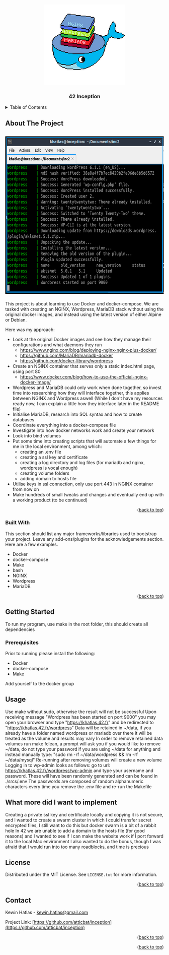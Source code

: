 <!-- Improved compatibility of back to top link: See: https://github.com/othneildrew/Best-README-Template/pull/73 -->
<a name="readme-top"></a>

<!-- PROJECT LOGO -->
<br />
<div align="center">
  <a href="https://github.com/atticbat/inception">
    <img src="logo.png" alt="Logo" width="256" height="256">
  </a>

  <h3 align="center">42 Inception</h3>

</div>



<!-- TABLE OF CONTENTS -->
<details>
  <summary>Table of Contents</summary>
  <ol>
    <li>
      <a href="#about-the-project">About The Project</a>
      <ul>
        <li><a href="#built-with">Built With</a></li>
      </ul>
    </li>
    <li>
      <a href="#getting-started">Getting Started</a>
      <ul>
        <li><a href="#prerequisites">Prerequisites</a></li>
      </ul>
    </li>
    <li><a href="#usage">Usage</a></li>
    <li><a href="#license">License</a></li>
    <li><a href="#contact">Contact</a></li>
  </ol>
</details>



<!-- ABOUT THE PROJECT -->
## About The Project
<h2>
  <a href="https://github.com/atticbat/inception">
    <img src="inception_scr.png" alt="Logo" width="700" height="500">
  </a>
</h2>
This project is about learning to use Docker and docker-compose.
We are tasked with creating an NGINX, Wordpress, MariaDB stack without using the original docker images, and instead using the latest version of either Alpine or Debian.

Here was my approach:
* Look at the original Docker images and see how they manage their configurations and what daemons they run
  * https://www.nginx.com/blog/deploying-nginx-nginx-plus-docker/
  * https://github.com/MariaDB/mariadb-docker
  * https://github.com/docker-library/wordpress
* Create an NGINX container that serves only a static index.html page, using port 80
  * https://www.docker.com/blog/how-to-use-the-official-nginx-docker-image/
* Wordpress and MariaDB could only work when done together, so invest time into researching how they will interface together, this applies between NGINX and Wordpress aswell (While I don't have my resources ready now, I can explain a little how they interface later in the README file)
* Initialise MariaDB, research into SQL syntax and how to create databases
* Coordinate everything into a docker-compose file
* Investigate into how docker networks work and create your network
* Look into bind volumes
* Put some time into creating scripts that will automate a few things for me in the local environment, among which:
  * creating an .env file
  * creating a ssl key and certificate
  * creating a log directory and log files (for mariadb and nginx, wordpress is vocal enough)
  * creating volume folders
  * adding domain to hosts file
* Utilise keys in ssl connection, only use port 443 in NGINX container from now on
* Make hundreds of small tweaks and changes and eventually end up with a working product (to be continued)

<p align="right">(<a href="#readme-top">back to top</a>)</p>

### Built With

This section should list any major frameworks/libraries used to bootstrap your project. Leave any add-ons/plugins for the acknowledgements section. Here are a few examples.

* Docker
* docker-compose
* Make
* bash
* NGINX
* Wordpress
* MariaDB

<p align="right">(<a href="#readme-top">back to top</a>)</p>

<!-- GETTING STARTED -->
## Getting Started

To run my program, use make in the root folder, this should create all dependencies

### Prerequisites

Prior to running please install the following:
* Docker
* docker-compose
* Make

Add yourself to the docker group

## Usage

Use make without sudo, otherwise the result will not be successful
Upon receiving message "Wordpress has been started on port 9000" you may open your browser and type "https://khatlas.42.fr" and be redirected to "https://khatlas.42.fr/wordpress"
Data will be retained in ~/data, if you already have a folder named wordpress or mariadb over there it will be treated as the volume and results may vary
In order to remove retained data volumes run make fclean, a prompt will ask you if you would like to remove ~/data, do not type your password if you are using ~/data for anything and instead manually type: "sudo rm -rf ~/data/wordpress && rm -rf ~/data/mysql"
Re-running after removing volumes will create a new volume
Logging in to wp-admin looks as follows: go to url: https://khatlas.42.fr/wordpress/wp-admin and type your username and password. These will have been randomly generated and can be found in ./srcs/.env The passwords are composed of random alphanumeric characters every time you remove the .env file and re-run the Makefile

## What more did I want to implement

Creating a private ssl key and certificate locally and copying it is not secure, and I wanted to create a swarm cluster in which I could transfer secret encrypted files, I still want to do this but docker swarm is a bit of a rabbit hole
In 42 we are unable to add a domain to the hosts file (for good reasons) and I wanted to see if I can make the website work if I port forward it to the local Mac environment
I also wanted to do the bonus, though I was afraid that I would run into too many roadblocks, and time is precious


<!-- LICENSE -->
## License

Distributed under the MIT License. See `LICENSE.txt` for more information.

<p align="right">(<a href="#readme-top">back to top</a>)</p>



<!-- CONTACT -->
## Contact

Kewin Hatlas  - kewin.hatlas@gmail.com

Project Link: [https://github.com/atticbat/inception](https://github.com/atticbat/inception)

<p align="right">(<a href="#readme-top">back to top</a>)</p>

<p align="right">(<a href="#readme-top">back to top</a>)</p>



<!-- MARKDOWN LINKS & IMAGES -->
<!-- https://www.markdownguide.org/basic-syntax/#reference-style-links -->
[contributors-shield]: https://img.shields.io/github/contributors/othneildrew/Best-README-Template.svg?style=for-the-badge
[contributors-url]: https://github.com/othneildrew/Best-README-Template/graphs/contributors
[forks-shield]: https://img.shields.io/github/forks/othneildrew/Best-README-Template.svg?style=for-the-badge
[forks-url]: https://github.com/othneildrew/Best-README-Template/network/members
[stars-shield]: https://img.shields.io/github/stars/othneildrew/Best-README-Template.svg?style=for-the-badge
[stars-url]: https://github.com/othneildrew/Best-README-Template/stargazers
[issues-shield]: https://img.shields.io/github/issues/othneildrew/Best-README-Template.svg?style=for-the-badge
[issues-url]: https://github.com/othneildrew/Best-README-Template/issues
[license-shield]: https://img.shields.io/github/license/othneildrew/Best-README-Template.svg?style=for-the-badge
[license-url]: https://github.com/othneildrew/Best-README-Template/blob/master/LICENSE.txt
[linkedin-shield]: https://img.shields.io/badge/-LinkedIn-black.svg?style=for-the-badge&logo=linkedin&colorB=555
[linkedin-url]: https://linkedin.com/in/othneildrew
[product-screenshot]: images/screenshot.png
[Next.js]: https://img.shields.io/badge/next.js-000000?style=for-the-badge&logo=nextdotjs&logoColor=white
[Next-url]: https://nextjs.org/
[React.js]: https://img.shields.io/badge/React-20232A?style=for-the-badge&logo=react&logoColor=61DAFB
[React-url]: https://reactjs.org/
[Vue.js]: https://img.shields.io/badge/Vue.js-35495E?style=for-the-badge&logo=vuedotjs&logoColor=4FC08D
[Vue-url]: https://vuejs.org/
[Angular.io]: https://img.shields.io/badge/Angular-DD0031?style=for-the-badge&logo=angular&logoColor=white
[Angular-url]: https://angular.io/
[Svelte.dev]: https://img.shields.io/badge/Svelte-4A4A55?style=for-the-badge&logo=svelte&logoColor=FF3E00
[Svelte-url]: https://svelte.dev/
[Laravel.com]: https://img.shields.io/badge/Laravel-FF2D20?style=for-the-badge&logo=laravel&logoColor=white
[Laravel-url]: https://laravel.com
[Bootstrap.com]: https://img.shields.io/badge/Bootstrap-563D7C?style=for-the-badge&logo=bootstrap&logoColor=white
[Bootstrap-url]: https://getbootstrap.com
[JQuery.com]: https://img.shields.io/badge/jQuery-0769AD?style=for-the-badge&logo=jquery&logoColor=white
[JQuery-url]: https://jquery.com 
